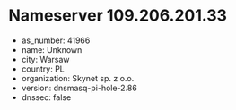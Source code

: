 # Nameserver 109.206.201.33

* as_number: 41966
* name: Unknown
* city: Warsaw
* country: PL
* organization: Skynet sp. z o.o.
* version: dnsmasq-pi-hole-2.86
* dnssec: false
